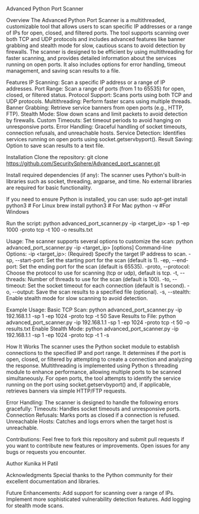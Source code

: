 Advanced Python Port Scanner

Overview
The Advanced Python Port Scanner is a multithreaded, customizable tool that allows users to scan specific IP addresses or a range of IPs for open, closed, and filtered ports. The tool supports scanning over both TCP and UDP protocols and includes advanced features like banner grabbing and stealth mode for slow, cautious scans to avoid detection by firewalls.
The scanner is designed to be efficient by using multithreading for faster scanning, and provides detailed information about the services running on open ports. It also includes options for error handling, timeout management, and saving scan results to a file.

Features
IP Scanning: Scan a specific IP address or a range of IP addresses.
Port Range: Scan a range of ports (from 1 to 65535) for open, closed, or filtered status.
Protocol Support: Scans ports using both TCP and UDP protocols.
Multithreading: Perform faster scans using multiple threads.
Banner Grabbing: Retrieve service banners from open ports (e.g., HTTP, FTP).
Stealth Mode: Slow down scans and limit packets to avoid detection by firewalls.
Custom Timeouts: Set timeout periods to avoid hanging on unresponsive ports.
Error Handling: Graceful handling of socket timeouts, connection refusals, and unreachable hosts.
Service Detection: Identifies services running on open ports using socket.getservbyport().
Result Saving: Option to save scan results to a text file.

Installation
Clone the repository:
git clone https://github.com/SecuritySphere/Advanced_port_scanner.git


Install required dependencies (if any):
The scanner uses Python's built-in libraries such as socket, threading, argparse, and time. No external libraries are required for basic functionality.



If you need to ensure Python is installed, you can use:
sudo apt-get install python3  # For Linux
brew install python3  # For Mac
python -v #For Windows

Run the script:
python advanced_port_scanner.py -ip <target_ip> -sp 1 -ep 1000 -proto tcp -t 100 -o results.txt

Usage:
The scanner supports several options to customize the scan:
python advanced_port_scanner.py -ip <target_ip> [options]
Command-line Options:
-ip <target_ip>: (Required) Specify the target IP address to scan.
-sp, --start-port: Set the starting port for the scan (default is 1).
-ep, --end-port: Set the ending port for the scan (default is 65535).
-proto, --protocol: Choose the protocol to use for scanning (tcp or udp), default is tcp.
-t, --threads: Number of threads to use for the scan (default is 100).
-to, --timeout: Set the socket timeout for each connection (default is 1 second).
-o, --output: Save the scan results to a specified file (optional).
-s, --stealth: Enable stealth mode for slow scanning to avoid detection.

Example Usage:
Basic TCP Scan:
python advanced_port_scanner.py -ip 192.168.1.1 -sp 1 -ep 1024 -proto tcp -t 50
Save Results to File:
python advanced_port_scanner.py -ip 192.168.1.1 -sp 1 -ep 1024 -proto tcp -t 50 -o results.txt
Enable Stealth Mode:
python advanced_port_scanner.py -ip 192.168.1.1 -sp 1 -ep 1024 -proto tcp -t 1 -s




How It Works
The scanner uses the Python socket module to establish connections to the specified IP and port range. It determines if the port is open, closed, or filtered by attempting to create a connection and analyzing the response. Multithreading is implemented using Python s threading module to enhance performance, allowing multiple ports to be scanned simultaneously.
For open ports, the tool attempts to identify the service running on the port using socket.getservbyport() and, if applicable, retrieves banners via simple HTTP/FTP requests.

Error Handling:
The scanner is designed to handle the following errors gracefully:
Timeouts: Handles socket timeouts and unresponsive ports.
Connection Refusals: Marks ports as closed if a connection is refused.
Unreachable Hosts: Catches and logs errors when the target host is unreachable.

Contributions:
Feel free to fork this repository and submit pull requests if you want to contribute new features or improvements. Open issues for any bugs or requests you encounter.

Author
Kunika H Patil

Acknowledgments
Special thanks to the Python community for their excellent documentation and libraries.

Future Enhancements:
Add support for scanning over a range of IPs.
Implement more sophisticated vulnerability detection features.
Add logging for stealth mode scans.
